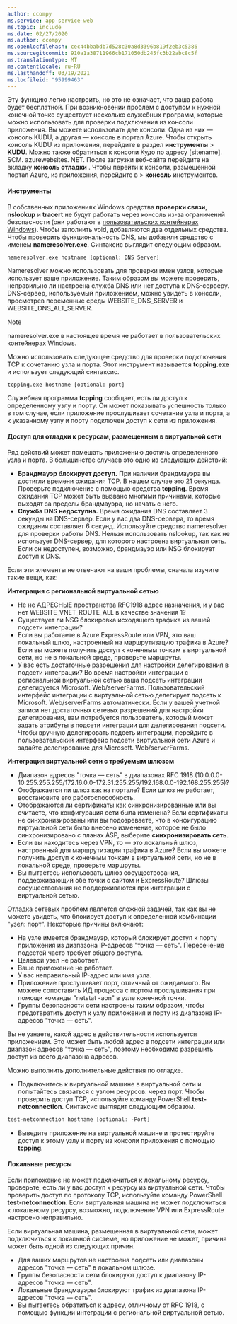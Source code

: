 ```yaml
---
author: ccompy
ms.service: app-service-web
ms.topic: include
ms.date: 02/27/2020
ms.author: ccompy
ms.openlocfilehash: cec44bbabdb7d528c30a8d3396b819f2eb3c5386
ms.sourcegitcommit: 910a1a38711966cb171050db245fc3b22abc8c5f
ms.translationtype: MT
ms.contentlocale: ru-RU
ms.lasthandoff: 03/19/2021
ms.locfileid: "95999463"
---
```

Эту функцию легко настроить, но это не означает, что ваша работа будет бесплатной. При возникновении проблем с доступом к нужной конечной точке существует несколько служебных программ, которые можно использовать для проверки подключения из консоли приложения. Вы можете использовать две консоли: Одна из них — консоль KUDU, а другая — консоль в портал Azure. Чтобы открыть консоль KUDU из приложения, перейдите в раздел **инструменты**  >  **KUDU**. Можно также обратиться к консоли Кудо по адресу [sitename]. SCM. azurewebsites. NET. После загрузки веб-сайта перейдите на вкладку **консоль отладки** . Чтобы перейти к консоли, размещенной портал Azure, из приложения, перейдите в   >  **консоль** инструментов.

#### <a name="tools"></a>Инструменты
В собственных приложениях Windows средства **проверки связи**, **nslookup** и **tracert** не будут работать через консоль из-за ограничений безопасности (они работают в [пользовательских контейнерах Windows](../articles/app-service/quickstart-custom-container.md)). Чтобы заполнить void, добавляются два отдельных средства. Чтобы проверить функциональность DNS, мы добавили средство с именем **nameresolver.exe**. Синтаксис выглядит следующим образом.

```console
nameresolver.exe hostname [optional: DNS Server]
```

Nameresolver можно использовать для проверки имен узлов, которые использует ваше приложение. Таким образом вы можете проверить, неправильно ли настроена служба DNS или нет доступа к DNS-серверу. DNS-сервер, используемый приложением, можно увидеть в консоли, просмотрев переменные среды WEBSITE_DNS_SERVER и WEBSITE_DNS_ALT_SERVER.

> [!NOTE]
> nameresolver.exe в настоящее время не работает в пользовательских контейнерах Windows.
>

Можно использовать следующее средство для проверки подключения TCP к сочетанию узла и порта. Этот инструмент называется **tcpping.exe** и использует следующий синтаксис.

```console
tcpping.exe hostname [optional: port]
```

Служебная программа **tcpping** сообщает, есть ли доступ к определенному узлу и порту. Он может показывать успешность только в том случае, если приложение прослушивает сочетание узла и порта, а к указанному узлу и порту подключен доступ к сети из приложения.

#### <a name="debug-access-to-virtual-network-hosted-resources"></a>Доступ для отладки к ресурсам, размещенным в виртуальной сети
Ряд действий может помешать приложению достичь определенного узла и порта. В большинстве случаев это одно из следующих действий:

* **Брандмауэр блокирует доступ.** При наличии брандмауэра вы достигли времени ожидания TCP. В нашем случае это 21 секунда. Проверьте подключение с помощью средства **tcpping**. Время ожидания TCP может быть вызвано многими причинами, которые выходят за пределы брандмауэра, но начать с него.
* **Служба DNS недоступна.** Время ожидания DNS составляет 3 секунды на DNS-сервер. Если у вас два DNS-сервера, то время ожидания составляет 6 секунд. Используйте средство nameresolver для проверки работы DNS. Нельзя использовать nslookup, так как не использует DNS-сервер, для которого настроена виртуальная сеть. Если он недоступен, возможно, брандмауэр или NSG блокирует доступ к DNS.

Если эти элементы не отвечают на ваши проблемы, сначала изучите такие вещи, как:

**Интеграция с региональной виртуальной сетью**
* Не не АДРЕСНЫЕ пространства RFC1918 адрес назначения, и у вас нет WEBSITE_VNET_ROUTE_ALL в качестве значения 1?
* Существует ли NSG блокировка исходящего трафика из вашей подсети интеграции?
* Если вы работаете в Azure ExpressRoute или VPN, это ваш локальный шлюз, настроенный на маршрутизацию трафика в Azure? Если вы можете получить доступ к конечным точкам в виртуальной сети, но не в локальной среде, проверьте маршруты.
* У вас есть достаточные разрешения для настройки делегирования в подсети интеграции? Во время настройки интеграции с региональной виртуальной сетью ваша подсеть интеграции делегируется Microsoft. Web/serverFarms. Пользовательский интерфейс интеграции с виртуальной сетью делегирует подсеть к Microsoft. Web/serverFarms автоматически. Если у вашей учетной записи нет достаточных сетевых разрешений для настройки делегирования, вам потребуется пользователь, который может задать атрибуты в подсети интеграции для делегирования подсети. Чтобы вручную делегировать подсеть интеграции, перейдите в пользовательский интерфейс подсети виртуальной сети Azure и задайте делегирование для Microsoft. Web/serverFarms.

**Интеграция виртуальной сети с требуемым шлюзом**
* Диапазон адресов "точка — сеть" в диапазонах RFC 1918 (10.0.0.0-10.255.255.255/172.16.0.0-172.31.255.255/192.168.0.0-192.168.255.255)?
* Отображается ли шлюз как на портале? Если шлюз не работает, восстановите его работоспособность.
* Отображаются ли сертификаты как синхронизированные или вы считаете, что конфигурация сети была изменена?  Если сертификаты не синхронизированы или вы подозреваете, что в конфигурацию виртуальной сети было внесено изменение, которое не было синхронизировано с планах ASP, выберите **синхронизировать сеть**.
* Если вы находитесь через VPN, то — это локальный шлюз, настроенный для маршрутизации трафика в Azure? Если вы можете получить доступ к конечным точкам в виртуальной сети, но не в локальной среде, проверьте маршруты.
* Вы пытаетесь использовать шлюз сосуществования, поддерживающий обе точки с сайтом и ExpressRoute? Шлюзы сосуществования не поддерживаются при интеграции с виртуальной сетью.

Отладка сетевых проблем является сложной задачей, так как вы не можете увидеть, что блокирует доступ к определенной комбинации "узел: порт". Некоторые причины включают:

* На узле имеется брандмауэр, который блокирует доступ к порту приложения из диапазона IP-адресов "точка — сеть". Пересечение подсетей часто требует общего доступа.
* Целевой узел не работает.
* Ваше приложение не работает.
* У вас неправильный IP-адрес или имя узла.
* Приложение прослушивает порт, отличный от ожидаемого. Вы можете сопоставить ИД процесса с портом прослушивания при помощи команды "netstat -aon" в узле конечной точки.
* Группы безопасности сети настроены таким образом, чтобы предотвратить доступ к узлу приложения и порту из диапазона IP-адресов "точка — сеть".

Вы не узнаете, какой адрес в действительности используется приложением. Это может быть любой адрес в подсети интеграции или диапазон адресов "точка — сеть", поэтому необходимо разрешить доступ из всего диапазона адресов.

Можно выполнить дополнительные действия по отладке.

* Подключитесь к виртуальной машине в виртуальной сети и попытайтесь связаться с узлом ресурсов: через порт. Чтобы проверить доступ TCP, используйте команду PowerShell **test-netconnection**. Синтаксис выглядит следующим образом.

```powershell
test-netconnection hostname [optional: -Port]
```

* Выведите приложение на виртуальной машине и протестируйте доступ к этому узлу и порту из консоли приложения с помощью **tcpping**.

#### <a name="on-premises-resources"></a>Локальные ресурсы ####

Если приложение не может подключиться к локальному ресурсу, проверьте, есть ли у вас доступ к ресурсу из виртуальной сети. Чтобы проверить доступ по протоколу TCP, используйте команду PowerShell **test-netconnection**. Если виртуальная машина не может подключиться к локальному ресурсу, возможно, подключение VPN или ExpressRoute настроено неправильно.

Если виртуальная машина, размещенная в виртуальной сети, может подключиться к локальной системе, но приложение не может, причина может быть одной из следующих причин.

* Для ваших маршрутов не настроена подсеть или диапазоны адресов "точка — сеть" в локальном шлюзе.
* Группы безопасности сети блокируют доступ к диапазону IP-адресов "точка — сеть".
* Локальные брандмауэры блокируют трафик из диапазона IP-адресов "точка — сеть".
* Вы пытаетесь обратиться к адресу, отличному от RFC 1918, с помощью функции интеграции с региональной виртуальной сетью.
